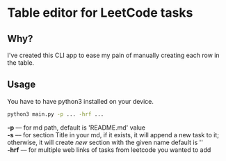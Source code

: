 # Table editor for LeetCode tasks

## Why?

I've created this CLI app to ease my pain of manually creating each row in the table.

## Usage

You have to have python3 installed on your device.

```bash
python3 main.py -p ... -hrf ...
```

**-p** –– for md path, default is 'README.md' value  
**-s** –– for section Title in your md, if it exists, it will append a new task to it; otherwise, it will create _new_ section with the given name default is ''  
**-hrf** –– for multiple web links of tasks from leetcode you wanted to add
